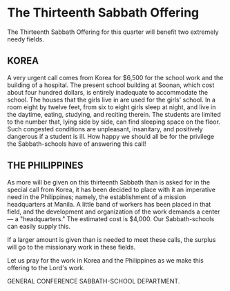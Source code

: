 # The Thirteenth Sabbath Offering

The Thirteenth Sabbath Offering for this quarter will benefit two extremely needy fields.

## KOREA

A very urgent call comes from Korea for $6,500 for the school work and the building of a hospital. The present school building at Soonan, which cost about four hundred dollars, is entirely inadequate to accommodate the school. The houses that the girls live in are used for the girls' school. In a room eight by twelve feet, from six to eight girls sleep at night, and live in the daytime, eating, studying, and reciting therein. The students are limited to the number that, lying side by side, can find sleeping space on the floor. Such congested conditions are unpleasant, insanitary, and positively dangerous if a student is ill. How happy we should all be for the privilege the Sabbath-schools have of answering this call!

## THE PHILIPPINES

As more will be given on this thirteenth Sabbath than is asked for in the special call from Korea, it has been decided to place with it an imperative need in the Philippines; namely, the establishment of a mission headquarters at Manila. A little band of workers has been placed in that field, and the development and organization of the work demands a center — a "headquarters." The estimated cost is $4,000. Our Sabbath-schools can easily supply this.

If a larger amount is given than is needed to meet these calls, the surplus will go to the missionary work in these fields.

Let us pray for the work in Korea and the Philippines as we make this offering to the Lord's work.

GENERAL CONFERENCE SABBATH-SCHOOL DEPARTMENT.